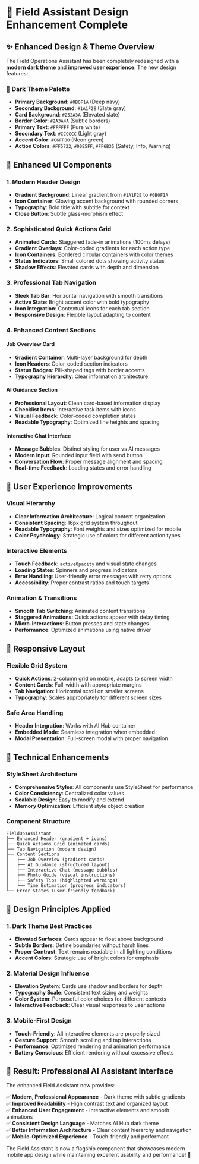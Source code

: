 # 🎨 Field Assistant Design Enhancement Complete

## ✨ Enhanced Design & Theme Overview

The Field Operations Assistant has been completely redesigned with a **modern dark theme** and **improved user experience**. The new design features:

### 🌙 **Dark Theme Palette**
- **Primary Background**: `#0B0F1A` (Deep navy)
- **Secondary Background**: `#1A1F2E` (Slate gray)
- **Card Background**: `#252A3A` (Elevated slate)
- **Border Color**: `#2A3A4A` (Subtle borders)
- **Primary Text**: `#FFFFFF` (Pure white)
- **Secondary Text**: `#CCCCCC` (Light gray)
- **Accent Color**: `#C6FF00` (Neon green)
- **Action Colors**: `#FF5722`, `#00E5FF`, `#FF6B35` (Safety, Info, Warning)

## 🚀 **Enhanced UI Components**

### **1. Modern Header Design**
- **Gradient Background**: Linear gradient from `#1A1F2E` to `#0B0F1A`
- **Icon Container**: Glowing accent background with rounded corners
- **Typography**: Bold title with subtitle for context
- **Close Button**: Subtle glass-morphism effect

### **2. Sophisticated Quick Actions Grid**
- **Animated Cards**: Staggered fade-in animations (100ms delays)
- **Gradient Overlays**: Color-coded gradients for each action type
- **Icon Containers**: Bordered circular containers with color themes
- **Status Indicators**: Small colored dots showing activity status
- **Shadow Effects**: Elevated cards with depth and dimension

### **3. Professional Tab Navigation**
- **Sleek Tab Bar**: Horizontal navigation with smooth transitions
- **Active State**: Bright accent color with bold typography
- **Icon Integration**: Contextual icons for each tab section
- **Responsive Design**: Flexible layout adapting to content

### **4. Enhanced Content Sections**

#### **Job Overview Card**
- **Gradient Container**: Multi-layer background for depth
- **Icon Headers**: Color-coded section indicators
- **Status Badges**: Pill-shaped tags with border accents
- **Typography Hierarchy**: Clear information architecture

#### **AI Guidance Section**
- **Professional Layout**: Clean card-based information display
- **Checklist Items**: Interactive task items with icons
- **Visual Feedback**: Color-coded completion states
- **Readable Typography**: Optimized line heights and spacing

#### **Interactive Chat Interface**
- **Message Bubbles**: Distinct styling for user vs AI messages
- **Modern Input**: Rounded input field with send button
- **Conversation Flow**: Proper message alignment and spacing
- **Real-time Feedback**: Loading states and error handling

## 🎯 **User Experience Improvements**

### **Visual Hierarchy**
- **Clear Information Architecture**: Logical content organization
- **Consistent Spacing**: 16px grid system throughout
- **Readable Typography**: Font weights and sizes optimized for mobile
- **Color Psychology**: Strategic use of colors for different action types

### **Interactive Elements**
- **Touch Feedback**: `activeOpacity` and visual state changes
- **Loading States**: Spinners and progress indicators
- **Error Handling**: User-friendly error messages with retry options
- **Accessibility**: Proper contrast ratios and touch targets

### **Animation & Transitions**
- **Smooth Tab Switching**: Animated content transitions
- **Staggered Animations**: Quick actions appear with delay timing
- **Micro-interactions**: Button presses and state changes
- **Performance**: Optimized animations using native driver

## 📱 **Responsive Layout**

### **Flexible Grid System**
- **Quick Actions**: 2-column grid on mobile, adapts to screen width
- **Content Cards**: Full-width with appropriate margins
- **Tab Navigation**: Horizontal scroll on smaller screens
- **Typography**: Scales appropriately for different screen sizes

### **Safe Area Handling**
- **Header Integration**: Works with AI Hub container
- **Embedded Mode**: Seamless integration when embedded
- **Modal Presentation**: Full-screen modal with proper navigation

## 🔧 **Technical Enhancements**

### **StyleSheet Architecture**
- **Comprehensive Styles**: All components use StyleSheet for performance
- **Color Consistency**: Centralized color values
- **Scalable Design**: Easy to modify and extend
- **Memory Optimization**: Efficient style object creation

### **Component Structure**
```tsx
FieldOpsAssistant
├── Enhanced Header (gradient + icons)
├── Quick Actions Grid (animated cards)
├── Tab Navigation (modern design)
├── Content Sections
│   ├── Job Overview (gradient cards)
│   ├── AI Guidance (structured layout)
│   ├── Interactive Chat (message bubbles)
│   ├── Photo Guide (visual instructions)
│   ├── Safety Tips (highlighted warnings)
│   └── Time Estimation (progress indicators)
└── Error States (user-friendly feedback)
```

## 🎨 **Design Principles Applied**

### **1. Dark Theme Best Practices**
- **Elevated Surfaces**: Cards appear to float above background
- **Subtle Borders**: Define boundaries without harsh lines
- **Proper Contrast**: Text remains readable in all lighting conditions
- **Accent Colors**: Strategic use of bright colors for emphasis

### **2. Material Design Influence**
- **Elevation System**: Cards use shadow and borders for depth
- **Typography Scale**: Consistent text sizing and weights
- **Color System**: Purposeful color choices for different contexts
- **Interactive Feedback**: Clear visual responses to user actions

### **3. Mobile-First Design**
- **Touch-Friendly**: All interactive elements are properly sized
- **Gesture Support**: Smooth scrolling and tap interactions
- **Performance**: Optimized rendering and animation performance
- **Battery Conscious**: Efficient rendering without excessive effects

## 🚀 **Result: Professional AI Assistant Interface**

The enhanced Field Assistant now provides:

✅ **Modern, Professional Appearance** - Dark theme with subtle gradients  
✅ **Improved Readability** - High contrast text and organized layout  
✅ **Enhanced User Engagement** - Interactive elements and smooth animations  
✅ **Consistent Design Language** - Matches AI Hub dark theme  
✅ **Better Information Architecture** - Clear content hierarchy and navigation  
✅ **Mobile-Optimized Experience** - Touch-friendly and performant  

The Field Assistant is now a flagship component that showcases modern mobile app design while maintaining excellent usability and performance! 🎉
